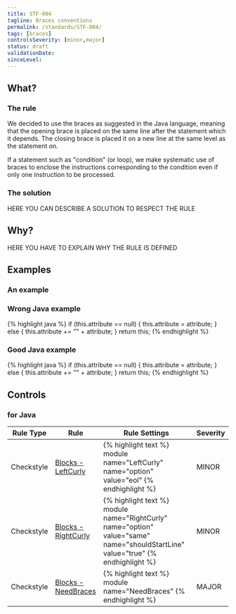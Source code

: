 ```yaml
---
title: STF-004
tagline: Braces conventions
permalink: /standards/STF-004/
tags: [braces]
controlsSeverity: [minor,major]
status: draft
validationDate:
sinceLevel:
---
```


<a name="what"></a>
## What?

### <i class="fa fa-info-circle"></i> The rule

We decided to use the braces as suggested in the Java language, meaning that the opening brace is placed on the same line after
 the statement which it depends. The closing brace is placed it on a new line at the same level as the statement on.

<div class="alert alert-danger" role="alert"><i class="fa fa-minus-circle pull-right"></i>
If a statement such as "condition" (or loop), we make systematic use of braces to enclose the instructions corresponding to the
 condition even if only one instruction to be processed.
</div>


### <i class="fa fa-lightbulb-o"></i> The solution

HERE YOU CAN DESCRIBE A SOLUTION TO RESPECT THE RULE

<a name="why"></a>
## Why?

HERE YOU HAVE TO EXPLAIN WHY THE RULE IS DEFINED

<a name="examples"></a>
## Examples

### An example

<div class="panel panel-danger">
  <div class="panel-heading">
    <h3 class="panel-title"><i class="fa fa-thumbs-down pull-right"></i> Wrong Java example</h3>
  </div>
  <div class="panel-body">

{% highlight java %}
    if (this.attribute == null)
    {
      this.attribute = attribute;
    }
    else
    {
      this.attribute += "" + attribute;
    }
    return this;
{% endhighlight %}

  </div>
</div>


<div class="panel panel-success">
  <div class="panel-heading">
    <h3 class="panel-title"><i class="fa fa-thumbs-up pull-right"></i> Good Java example</h3>
  </div>
  <div class="panel-body">

{% highlight java %}
    if (this.attribute == null) {
      this.attribute = attribute;
    } else {
      this.attribute += "" + attribute;
    }
    return this;
{% endhighlight %}

  </div>
</div>


<a name="controls"></a>
## <i class="fa fa-shield"></i> Controls

### for Java

<div class="table-responsive">
  <table class="table">
    <thead>
      <tr>
        <th>Rule Type</th>
        <th>Rule</th>
        <th>Rule Settings</th>
        <th>Severity</th>
      </tr>
    </thead>
    <tbody>
    <tr>
      <td>Checkstyle</td>
      <td><a href="http://checkstyle.sourceforge.net/config_blocks.html#LeftCurly">Blocks - LeftCurly</a></td>
       <td>
{% highlight text %}
module name="LeftCurly"
name="option" value="eol"
{% endhighlight %}
       </td>
       <td>MINOR</td>
     </tr>
     <tr>
       <td>Checkstyle</td>
       <td><a href="http://checkstyle.sourceforge.net/config_blocks.html#RightCurly" >Blocks - RightCurly</a></td>
       <td>
{% highlight text %}
module name="RightCurly"
name="option" value="same"
name="shouldStartLine" value="true"
{% endhighlight %}
       </td>
       <td>MINOR</td>
     </tr>
     <tr>
       <td>Checkstyle</td>
       <td><a href="http://checkstyle.sourceforge.net/config_blocks.html#NeedBraces" >Blocks - NeedBraces</a></td>
       <td>
{% highlight text %}
module name="NeedBraces"
{% endhighlight %}
       </td>
       <td>MAJOR</td>
     </tr>
   </tbody>
  </table>
</div>
